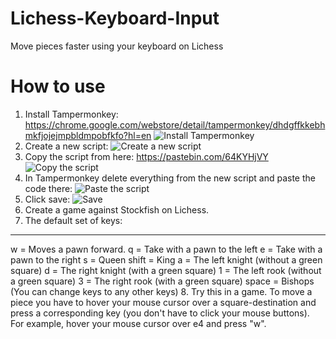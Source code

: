 # Lichess-Keyboard-Input
Move pieces faster using your keyboard on Lichess


# How to use
1. Install Tampermonkey: https://chrome.google.com/webstore/detail/tampermonkey/dhdgffkkebhmkfjojejmpbldmpobfkfo?hl=en ![Install Tampermonkey](https://i.snag.gy/0WiDQN.jpg)
2. Create a new script: ![Create a new script](https://i.snag.gy/BMwDOF.jpg)
3. Copy the script from here: https://pastebin.com/64KYHjVY ![Copy the script](https://i.snag.gy/1EzYOC.jpg)
4. In Tampermonkey delete everything from the new script and paste the code there: ![Paste the script](https://i.snag.gy/3l5fso.jpg)
5. Click save: ![Save](https://i.snag.gy/4TJ6QS.jpg)
6. Create a game against Stockfish on Lichess. 
7. The default set of keys:
___________________________
w     = Moves a pawn forward.
q     = Take with a pawn to the left
e     = Take with a pawn to the right
s     = Queen
shift = King
a     = The left knight (without a green square)
d     = The right knight (with a green square)
1     = The left rook (without a green square)
3     = The right rook (with a green square)
space = Bishops
(You can change keys to any other keys)
8. Try this in a game. To move a piece you have to hover your mouse cursor over a square-destination and press a corresponding key (you don't have to click your mouse buttons). For example, hover your mouse cursor over e4 and press "w". 


